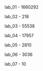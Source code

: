 lab_01 - 1660292

lab_02 - 218

lab_03 - 55538

lab_04 - 17957

lab_05 - 2810

lab_06 - 3036

lab_07 - 10

